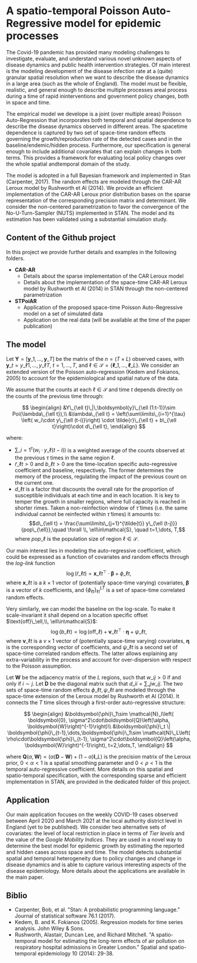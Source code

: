 # A spatio-temporal Poisson Auto-Regressive model for epidemic processes

The Covid-19 pandemic has provided many modeling challenges to investigate, evaluate, and  understand various novel unknown aspects of disease dynamics and public health intervention strategies. Of main interest is the modeling development of the disease infection rate at a (quite) granular spatial resolution when we want to describe the disease dynamics in a large area (such as the whole of England). The model must be flexible, realistic, and general enough to describe multiple processes areal process during a time of rapid ininterventions and government policy changes, both in space and time. 

The empirical model we develope is a joint (over multiple areas) Poisson Auto-Regression that incorporates both temporal and spatial dependence to describe the disease dynamics observed in different areas. The spacetime dependence is captured by two set of space-time random effects governing the growth/reproduction rate of the detected cases and in the baseline/endemic/hidden process. Furthermore, our specification is general enough to include additional covariates that can explain changes in both terms. This provides a framework for evaluating local policy changes over the whole spatial andtemporal domain of the study. 

The model is adopted in a full Bayesian framework and implemented in Stan (Carpenter, 2017). The random effects are modeled through the CAR-AR Leroux model by Rushworth et Al (2014). We provide an efficient implementation of the CAR-AR Leroux prior distribution bases on the sparse representation of the corresponding precision matrix and determinant. We consider the non-centered parametrization to favor the convergence of the No-U-Turn-Sampler (NUTS) implemented in STAN. The model and its estimation has been validated using a substantial simulation study.

## Content of the Github project

In this project we provide further details and examples in the following folders.
- **CAR-AR**
  - Details about the sparse implementation of the CAR Leroux model
  - Details about the implementation of the space-time CAR-AR Leroux model by Rushworth et Al (2014) in STAN through the non-centered parametrization
- **STPoiAR**
  - Application of the proposed space-time Poisson Auto-Regressive model on a set of simulated data
  - Application on the real data (will be available at the time of the paper publication)

## The model

Let $\boldsymbol{Y}=\left[ \boldsymbol{y}\_1,\dots,\boldsymbol{y}\_T\right]$ be the matrix of the $n=(T\times L)$ observed cases, with ${\boldsymbol{y}\_{t}}= y\_{\ell 1}, \dots, y\_{\ell T}$, $t=1,\dots,T$, and $\ell\in\mathcal{S}=\left\lbrace \boldsymbol{\ell}\_1,\dots,\boldsymbol{\ell}\_L\right\rbrace$. We consider an extended version of the Poisson auto-regression (Kedem and Fokianos, 2005) to account for the epidemiological and spatial nature of the data.

We assume that the counts at each $\ell\in\mathcal{S}$ and time $t$ depends directly on the counts of the previous time through:

$$
\begin{align}
&Y\_{\ell t}\,|\,\boldsymbol{y}\_{\ell (1:t-1)}\sim Poi(\lambda\_{\ell t}),\\
&\lambda\_{\ell t} = \left(\sum\limits\_{i=1}^{\tau} \left( w_i\cdot y\_{\ell (t-i)}\right) \cdot \tilde{r}\_{\ell t} + b\_{\ell t}\right)\cdot d\_{\ell t},
\end{align}
$$

where:
- $\sum\limits\_{i=1}^{\tau} \left( w_i\cdot y\_{\ell (t-i)}\right)$ is a weighted average of the counts observed at the previous $\tau$ times in the same region $\ell$.
- $\tilde{r}\_{\ell t}>0$ and $b\_{\ell t}>0$ are the time-location specific auto-regressive coefficient and baseline, respectively. The former determines the memory of the process, regulating the impact of the previous count on the current one.
- $d\_{\ell t}$ is a factor that discounts the overall rate for the proportion of susceptible individuals at each time and in each location. It is key to temper the growth in smaller regions, where full capacity is reached in shorter rimes. Taken a non-reinfection window of $\tilde{\tau}$ times (i.e. the same individual cannot be reinfected within $\tilde{\tau}$ times) it amounts to:
$$d\_{\ell t} = \frac{\sum\limits\_{j=1}^{\tilde{t}} y\_{\ell (t-j)}}{pop\_{\ell}},\quad \forall \\, \ell\in\mathcal{S}, \quad t=1,\dots, T,$$
where $pop\_{\ell}$ is the population size of region $\ell\in\mathcal{S}$.

Our main interest lies in modeling the auto-regressive coefficient, which could be expressed as a function of covariates and random effects through the *log-link* function
$$\log\left(\tilde{r}\_{\ell t}\right)= \boldsymbol{x}\_{\ell t}^\top\cdot\boldsymbol{\beta} + \phi\_{\ell t},$$
where $\boldsymbol{x}\_{\ell t}$ is a $k\times 1$ vector of (potentially space-time varying) covariates, $\boldsymbol{\beta}$ is a vector of $k$ coefficients, and $\left\lbrace\phi_{\ell t}\right\rbrace_{\ell t}^{LT}$ is a set of space-time correlated random effects. 

Very similarly, we can model the baseline on the log-scale. To make it scale-invariant it shall depend on a location specific offset $\text{off}\_\ell,\\, \ell\in\mathcal{S}$:
$$\log\left( b\_{\ell t}\right)=\log\left(\text{off}\_{\ell }\right)+\boldsymbol{v}\_{\ell t}^\top\cdot\boldsymbol{\eta}+\psi\_{\ell t},$$
where $\boldsymbol{v}\_{\ell t}$ is a $\nu\times 1$ vector of (potentially space-time varying) covariates, $\boldsymbol{\eta}$ is the corresponding vector of coefficients, and $\psi\_{\ell t}$ is a second set of space-time correlated random effects. The latter allows explaining any extra-variability in the process and account for over-dispersion with respect to the Poisson assumption.

Let $\boldsymbol{W}$ be the adjacency matrix of the $L$ regions, such that $w\_{ij}>0$ if and only if $i\sim j$. Let $\boldsymbol{D}$ be the diagonal matrix such that $d\_{ii}=\sum\limits\_{j}w\_{ij}$.
The two sets of space-time random effects $\phi\_{\ell t}, \psi\_{\ell t}$ are modeled through the space-time extension of the Leroux model by Rushworth et Al (2014). It connects the $T$ time slices through a first-order auto-regressive structure:

$$
\begin{align}
        &\boldsymbol{\phi}\_1\sim \mathcal{N}_l\left( \boldsymbol{0}, \sigma^2\cdot\boldsymbol{Q}\left(\alpha, \boldsymbol{W}\right)^{-1}\right)\\
        &\boldsymbol{\phi}\_t \| \boldsymbol{\phi}\_{t-1},\dots,\boldsymbol{\phi}\_1\sim \mathcal{N}\_L\left( \rho\cdot\boldsymbol{\phi}\_{t-1}, \sigma^2\cdot\boldsymbol{Q}\left(\alpha, \boldsymbol{W}\right)^{-1}\right), t=2,\dots,T,      
\end{align}
$$

where $\boldsymbol{Q}(\alpha, \boldsymbol{W})=\left(\alpha(\boldsymbol{D}-\boldsymbol{W})+(1-\alpha)\boldsymbol{I}\_L\right)$ is the precision matrix of the Leroux prior, $0<\alpha<1$ is a spatial smoothing parameter and $0<\rho<1$ is the temporal auto-regressive coefficient.
More details on this spatial and spatio-temporal specification, with the corresponding sparse and efficient implementation in STAN, are provided in the dedicated folder of this project.

## Application

Our main application focuses on the weekly COVID-19 cases observed between April 2020 and March 2021 at the local authority district level in England (yet to be published).
We consider two alternative sets of covariates: the level of local restriction in place in terms of *Tier levels* and the value of the *Google Mobility Indices*. They are used in a novel way to determine the best model for epidemic growth by estimating the reported and hidden cases across space and time.  The model detects substantial spatial and temporal heterogeneity due to policy changes and change in disease dynamics and is able to capture various interesting aspects of the disease epidemiology. More details about the applications are available in the main paper.

## Biblio

- Carpenter, Bob, et al. "Stan: A probabilistic programming language." Journal of statistical software 76.1 (2017).
- Kedem, B. and K. Fokianos (2005). Regression models for time series analysis. John Wiley & Sons.
- Rushworth, Alastair, Duncan Lee, and Richard Mitchell. "A spatio-temporal model for estimating the long-term effects of air pollution on respiratory hospital admissions in Greater London." Spatial and spatio-temporal epidemiology 10 (2014): 29-38.
